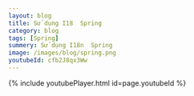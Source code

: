 ```yaml
---
layout: blog
title: Sử dụng I18  Spring
category: blog
tags: [Spring]
summery: Sử dụng I18n  Spring
image: /images/blog/spring.png
youtubeId: cfb2J8qx3Ww
---
```

 

{% include youtubePlayer.html id=page.youtubeId %}